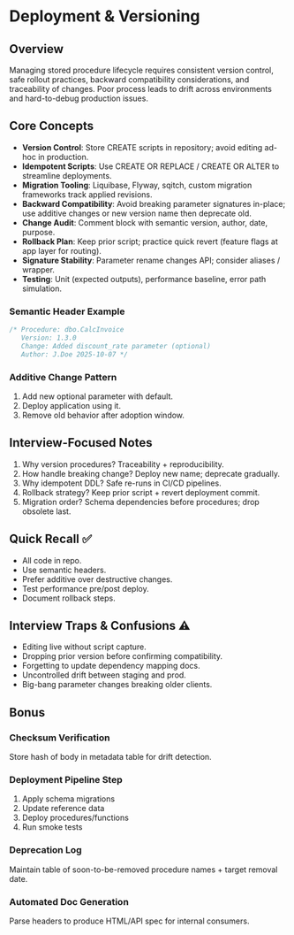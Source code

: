 # Deployment & Versioning

## Overview
Managing stored procedure lifecycle requires consistent version control, safe rollout practices, backward compatibility considerations, and traceability of changes. Poor process leads to drift across environments and hard-to-debug production issues.

## Core Concepts
- **Version Control**: Store CREATE scripts in repository; avoid editing ad-hoc in production.
- **Idempotent Scripts**: Use CREATE OR REPLACE / CREATE OR ALTER to streamline deployments.
- **Migration Tooling**: Liquibase, Flyway, sqitch, custom migration frameworks track applied revisions.
- **Backward Compatibility**: Avoid breaking parameter signatures in-place; use additive changes or new version name then deprecate old.
- **Change Audit**: Comment block with semantic version, author, date, purpose.
- **Rollback Plan**: Keep prior script; practice quick revert (feature flags at app layer for routing).
- **Signature Stability**: Parameter rename changes API; consider aliases / wrapper.
- **Testing**: Unit (expected outputs), performance baseline, error path simulation.

### Semantic Header Example
```sql
/* Procedure: dbo.CalcInvoice
   Version: 1.3.0
   Change: Added discount_rate parameter (optional)
   Author: J.Doe 2025-10-07 */
```

### Additive Change Pattern
1. Add new optional parameter with default.
2. Deploy application using it.
3. Remove old behavior after adoption window.

## Interview-Focused Notes
1. Why version procedures? Traceability + reproducibility.
2. How handle breaking change? Deploy new name; deprecate gradually.
3. Why idempotent DDL? Safe re-runs in CI/CD pipelines.
4. Rollback strategy? Keep prior script + revert deployment commit.
5. Migration order? Schema dependencies before procedures; drop obsolete last.

## Quick Recall ✅
- All code in repo.
- Use semantic headers.
- Prefer additive over destructive changes.
- Test performance pre/post deploy.
- Document rollback steps.

## Interview Traps & Confusions ⚠️
- Editing live without script capture.
- Dropping prior version before confirming compatibility.
- Forgetting to update dependency mapping docs.
- Uncontrolled drift between staging and prod.
- Big-bang parameter changes breaking older clients.

## Bonus
### Checksum Verification
Store hash of body in metadata table for drift detection.

### Deployment Pipeline Step
1. Apply schema migrations
2. Update reference data
3. Deploy procedures/functions
4. Run smoke tests

### Deprecation Log
Maintain table of soon-to-be-removed procedure names + target removal date.

### Automated Doc Generation
Parse headers to produce HTML/API spec for internal consumers.
